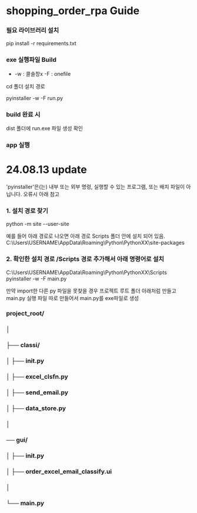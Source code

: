 # shopping_order_rpa Guide

### 필요 라이브러리 설치 

pip install -r requirements.txt

### exe 실행파일 Build
- -w : 콜솔창x -F : onefile 

cd 폴더 설치 경로

pyinstaller -w -F run.py

### build 완료 시

dist 폴더에 run.exe 파일 생성 확인

### app 실행

# 24.08.13 update
'pyinstaller'은(는) 내부 또는 외부 명령, 실행할 수 있는 프로그램, 또는
배치 파일이 아닙니다. 오류시 아래 참고

### 1. 설치 경로 찾기
python -m site --user-site

예를 들어 아래 경로로 나오면 아래 경로 Scripts 폴더 안에 설치 되어 있음.
C:\Users\USERNAME\AppData\Roaming\Python\PythonXX\site-packages

### 2. 확인한 설치 경로 /Scripts 경로 추가해서 아래 명령어로 설치 
C:\Users\USERNAME\AppData\Roaming\Python\PythonXX\Scripts pyinstaller -w -F main.py

만약 import한 다른 py 파일을 못찾을 경우
프로젝트 루트 폴더 아래처럼 만들고 
main.py 실행 파일 따로 만들어서 main.py를 exe파일로 생성

### project_root/
### │
### ├── classi/
### │   ├── __init__.py
### │   ├── excel_clsfn.py
### │   ├── send_email.py
### │   ├── data_store.py
### │
### ── gui/
### │   ├── __init__.py
### │   ├── order_excel_email_classify.ui
### │
### └── main.py



